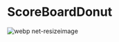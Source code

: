 # ScoreBoardDonut

![webp net-resizeimage](https://user-images.githubusercontent.com/41398645/44790926-0d09df00-abd3-11e8-8f14-5d8221f912c4.png)
